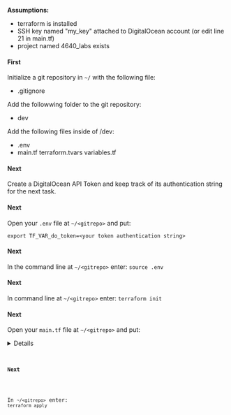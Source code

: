 <b>Assumptions:</b>
- terraform is installed 
- SSH key named "my_key" attached to DigitalOcean account (or edit line 21 in main.tf)
- project named 4640_labs exists

<h4>First</h4>

Initialize a git repository in ```~/``` with the following file:
- .gitignore

Add the followwing folder to the git repository:
- dev

Add the following files inside of /dev:
- .env
- main.tf
terraform.tvars
variables.tf

<h4>Next</h4>

Create a DigitalOcean API Token and keep track of its authentication string for the next task.

<h4>Next</h4>

Open your ```.env``` file at ```~/<gitrepo>``` and put:
```
export TF_VAR_do_token=<your token authentication string>
```

<h4>Next</h4>

In the command line at ```~/<gitrepo>``` enter: ```source .env```

<h4>Next</h4>

In command line at ```~/<gitrepo>``` enter: ```terraform init```

<h4>Next</h4>

Open your ```main.tf``` file at ```~/<gitrepo>``` and put:

<details>
    <code>
    
        terraform {
        required_providers {
            digitalocean = {
            source  = "digitalocean/digitalocean"
            version = "~> 2.0"
            }
        }
        }

        # Configure the DigitalOcean Provider
        provider "digitalocean" {
        token = var.do_token
        }

        # Set the SSH key used
        data "digitalocean_ssh_key" "my_key" {
        name = "my_key"
        }

        # Set the project used
        data "digitalocean_project" "lab_project" {
        name = "4640_labs"
        }

        # Create a new tag
        resource "digitalocean_tag" "do_tag" {
        name = "Web"
        }

        # Create a new VPC
        resource "digitalocean_vpc" "web_vpc" {
        name   = "web"
        region = var.region
        }

        # Create firewall for droplets 
        resource "digitalocean_firewall" "web" {

            # The name we give our firewall for ease of use                            #    
            name = "web-firewall"

            # The droplets to apply this firewall to                                   #
            droplet_ids = digitalocean_droplet.web.*.id

            # Internal VPC Rules. We have to let ourselves talk to each other
            inbound_rule {
                protocol = "tcp"
                port_range = "1-65535"
                source_addresses = [digitalocean_vpc.web_vpc.ip_range]
            }

            inbound_rule {
                protocol = "udp"
                port_range = "1-65535"
                source_addresses = [digitalocean_vpc.web_vpc.ip_range]
            }

            inbound_rule {
                protocol = "icmp"
                source_addresses = [digitalocean_vpc.web_vpc.ip_range]
            }

            outbound_rule {
                protocol = "udp"
                port_range = "1-65535"
                destination_addresses = [digitalocean_vpc.web_vpc.ip_range]
            }

            outbound_rule {
                protocol = "tcp"
                port_range = "1-65535"
                destination_addresses = [digitalocean_vpc.web_vpc.ip_range]
            }

            outbound_rule {
                protocol = "icmp"
                destination_addresses = [digitalocean_vpc.web_vpc.ip_range]
            }

            # Selective Outbound Traffic Rules

            # HTTP
            outbound_rule {
                protocol = "tcp"
                port_range = "80"
                destination_addresses = ["0.0.0.0/0", "::/0"]
            }

            # HTTPS
            outbound_rule {
                protocol = "tcp"
                port_range = "443"
                destination_addresses = ["0.0.0.0/0", "::/0"]
            }

            # ICMP (Ping)
            outbound_rule {
                protocol              = "icmp"
                destination_addresses = ["0.0.0.0/0", "::/0"]
            }
        }

        # Create droplets
        resource "digitalocean_droplet" "web" {
        image    = "rockylinux-9-x64"
        count    = var.droplet_count
        name     = "web-${count.index + 1}"
        tags     = [digitalocean_tag.do_tag.id]
        region   = var.region
        size     = "s-1vcpu-512mb-10gb"
        vpc_uuid = digitalocean_vpc.web_vpc.id
        ssh_keys = [data.digitalocean_ssh_key.my_key.id]

        lifecycle {
            create_before_destroy = true
        }
        }

        # Add new web droplets to existing 4640_labs project
        resource "digitalocean_project_resources" "project_attach" {
            project = data.digitalocean_project.lab_project.id
            resources = flatten([digitalocean_droplet.web.*.urn]) 
        }

        # Create load balancer for droplets
        resource "digitalocean_loadbalancer" "public" {
        name = "loadbalancer-1"
        region = var.region

        forwarding_rule {
            entry_port     = 80
            entry_protocol = "http"

            target_port     = 80
            target_protocol = "http"
        }

        healthcheck {
            port     = 22
            protocol = "tcp"
        }

        droplet_tag = "Web"
        vpc_uuid = digitalocean_vpc.web_vpc.id
        }

        # Create a database firewall
        resource "digitalocean_database_firewall" "mongodb-firewall" {

        cluster_id = digitalocean_database_cluster.mongodb-example.id
        # allow connection from resources with a given tag
        # for example if our droplets all have a tag "web" we could use web as the value
        rule {
            type  = "tag"
            value = "web"
        }
        }

        # Create a database
        resource "digitalocean_database_cluster" "mongodb-example" {
        name       = "example-mongo-cluster"
        engine     = "mongodb"
        version    = "4"
        size       = "db-s-1vcpu-1gb"
        region     = var.region
        node_count = 1

        private_network_uuid = digitalocean_vpc.web_vpc.id
        }


        # firewall for bastion server
        resource "digitalocean_firewall" "bastion" {
        
        #firewall name
        name = "ssh-bastion-firewall"

        # Droplets to apply the firewall to
        droplet_ids = [digitalocean_droplet.bastion.id]

        inbound_rule {
            protocol = "tcp"
            port_range = "22"
            source_addresses = ["0.0.0.0/0", "::/0"]
        }

        outbound_rule {
            protocol = "tcp"
            port_range = "22"
            destination_addresses = [digitalocean_vpc.web_vpc.ip_range]
        }

        outbound_rule {
            protocol = "icmp"
            destination_addresses = [digitalocean_vpc.web_vpc.ip_range]
        }
        }
        # Create a bastion server
        resource "digitalocean_droplet" "bastion" {
        image    = "rockylinux-9-x64"
        name     = "bastion-${var.region}"
        region   = var.region
        size     = "s-1vcpu-512mb-10gb"
        ssh_keys = [data.digitalocean_ssh_key.my_key.id]
        vpc_uuid = digitalocean_vpc.web_vpc.id
        }
    </code>
</details>

<h4>Next</h4>

In ```~/<gitrepo>``` enter: ```terraform apply```



